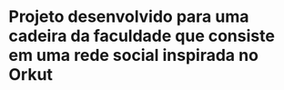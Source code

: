 # Projeto desenvolvido para uma cadeira da faculdade que consiste em uma rede social inspirada no Orkut
